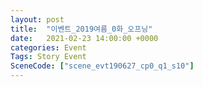 ```yaml
---
layout: post
title:  "이벤트_2019여름_0화_오프닝"
date:   2021-02-23 14:00:00 +0000
categories: Event
Tags: Story Event
SceneCode: ["scene_evt190627_cp0_q1_s10"]
---
```

